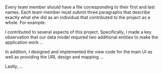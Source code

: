 Every team member should have a file corresponding to their first and last names. Each team member must submit three paragraphs that describe exactly what she did as an individual that contributed to the project as a whole. For example:

I contributed to several aspects of this project. Specifically, I made a key observation that our data model required two additional entities to make the application work …

In addition, I designed and implemented the view code for the main UI as well as providing the URL design and mapping …

Lastly, ...






